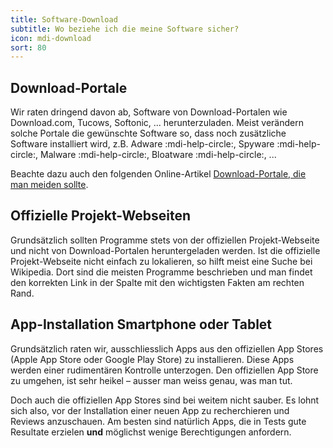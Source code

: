 ```yaml
---
title: Software-Download
subtitle: Wo beziehe ich die meine Software sicher?
icon: mdi-download
sort: 80
---
```




## Download-Portale
Wir raten dringend davon ab, Software von Download-Portalen wie Download.com, Tucows, Softonic, ... herunterzuladen. Meist verändern solche Portale die gewünschte Software so, dass noch zusätzliche Software installiert wird, z.B. Adware <span title="Software, die Werbung anzeigt">:mdi-help-circle:</span>, Spyware <span title="Software, die den Benutzer ausspioniert">:mdi-help-circle:</span>, Malware <span title="Software, die Schaden anrichtet">:mdi-help-circle:</span>, Bloatware <span title="Software, die ohne sinnvollen Zweck das System 'aufbläst'">:mdi-help-circle:</span>, ...

Beachte dazu auch den folgenden Online-Artikel [Download-Portale, die man meiden sollte](https://blog.emsisoft.com/2015/03/11/mind-the-pup-top-download-portals-to-avoid/ "Download-Portale, die man meiden sollte").


## Offizielle Projekt-Webseiten
Grundsätzlich sollten Programme stets von der offiziellen Projekt-Webseite und nicht von Download-Portalen heruntergeladen werden. Ist die offizielle Projekt-Webseite nicht einfach zu lokalieren, so hilft meist eine Suche bei Wikipedia. Dort sind die meisten Programme beschrieben und man findet den korrekten Link in der Spalte mit den wichtigsten Fakten am rechten Rand.


## App-Installation Smartphone oder Tablet
Grundsätzlich raten wir, ausschliesslich Apps aus den offiziellen App Stores (Apple App Store oder Google Play Store) zu installieren. Diese Apps werden einer rudimentären Kontrolle unterzogen. Den offiziellen App Store zu umgehen, ist sehr heikel – ausser man weiss genau, was man tut.

Doch auch die offiziellen App Stores sind bei weitem nicht sauber. Es lohnt sich also, vor der Installation einer neuen App zu recherchieren und Reviews anzuschauen. Am besten sind natürlich Apps, die in Tests gute Resultate erzielen **und** möglichst wenige Berechtigungen anfordern.
